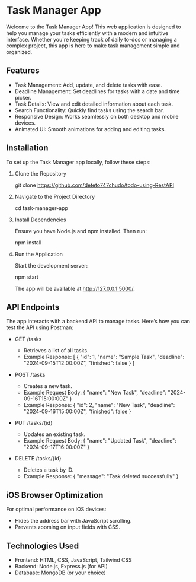 # Task Manager App

Welcome to the Task Manager App! This web application is designed to help you manage your tasks efficiently with a modern and intuitive interface. Whether you're keeping track of daily to-dos or managing a complex project, this app is here to make task management simple and organized.

## Features

- Task Management: Add, update, and delete tasks with ease.
- Deadline Management: Set deadlines for tasks with a date and time picker.
- Task Details: View and edit detailed information about each task.
- Search Functionality: Quickly find tasks using the search bar.
- Responsive Design: Works seamlessly on both desktop and mobile devices.
- Animated UI: Smooth animations for adding and editing tasks.

## Installation

To set up the Task Manager app locally, follow these steps:

1. Clone the Repository

   git clone https://github.com/deteto747chudo/todo-using-RestAPI

2. Navigate to the Project Directory

   cd task-manager-app

3. Install Dependencies

   Ensure you have Node.js and npm installed. Then run:

   npm install

4. Run the Application

   Start the development server:

   npm start

   The app will be available at http://127.0.0.1:5000/.

## API Endpoints

The app interacts with a backend API to manage tasks. Here’s how you can test the API using Postman:

- GET /tasks
  - Retrieves a list of all tasks.
  - Example Response:
    [
      {
        "id": 1,
        "name": "Sample Task",
        "deadline": "2024-09-15T12:00:00Z",
        "finished": false
      }
    ]

- POST /tasks
  - Creates a new task.
  - Example Request Body:
    {
      "name": "New Task",
      "deadline": "2024-09-16T15:00:00Z"
    }
  - Example Response:
    {
      "id": 2,
      "name": "New Task",
      "deadline": "2024-09-16T15:00:00Z",
      "finished": false
    }

- PUT /tasks/{id}
  - Updates an existing task.
  - Example Request Body:
    {
      "name": "Updated Task",
      "deadline": "2024-09-17T16:00:00Z"
    }

- DELETE /tasks/{id}
  - Deletes a task by ID.
  - Example Response:
    {
      "message": "Task deleted successfully"
    }

## iOS Browser Optimization

For optimal performance on iOS devices:
- Hides the address bar with JavaScript scrolling.
- Prevents zooming on input fields with CSS.

## Technologies Used

- Frontend: HTML, CSS, JavaScript, Tailwind CSS
- Backend: Node.js, Express.js (for API)
- Database: MongoDB (or your choice)
